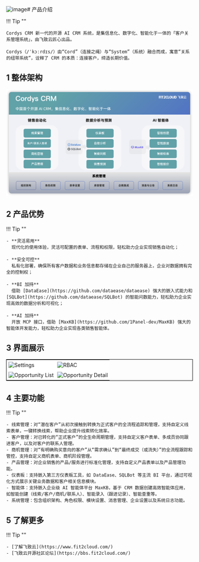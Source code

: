 <img width="2056" height="464" alt="image" src="https://github.com/user-attachments/assets/3442e9bb-3172-44b1-9cb1-94d4a7667aba" /># 产品介绍

!!! Tip ""

    Cordys CRM 新一代的开源 AI CRM 系统，是集信息化、数字化、智能化于一体的「客户关系管理系统」，由飞致云匠心出品。
    
    Cordys（/ˈkɔːrdɪs/）由“Cord”（连接之绳）与“System”（系统）融合而成，寓意“关系的纽带系统”，诠释了 CRM 的本质：连接客户，缔造长期价值。

## 1 整体架构 

![功能架构](./img/index/system-arch.png)

## 2 产品优势 

!!! Tip "" 

    - **灵活易用**      
      现代化的使用体验，灵活可配置的表单、流程和权限，轻松助力企业实现销售自动化；

    - **安全可控**    
      私有化部署，确保所有客户数据和业务信息都存储在企业自己的服务器上，企业对数据拥有完全的控制权；

    - **BI 加持**      
      借助 [DataEase](https://github.com/dataease/dataease) 强大的嵌入式能力和 [SQLBot](https://github.com/dataease/SQLBot) 的智能问数能力，轻松助力企业实现高效的数据分析和可视化；

    - **AI 加持**    
      开放 MCP 接口，借助 [MaxKB](https://github.com/1Panel-dev/MaxKB) 强大的智能体开发能力，轻松助力企业实现各类销售智能体。

## 3 界面展示

<table style="border-collapse: collapse; border: 1px solid black;">
  <tr>
    <td style="padding: 5px;background-color:#fff;"><img src= "https://resource.fit2cloud.com/1panel/cordys-crm/img/setting.png" alt="Settings" /></td>
    <td style="padding: 5px;background-color:#fff;"><img src= "https://resource.fit2cloud.com/1panel/cordys-crm/img/rbac.png" alt="RBAC" /></td>
  </tr>
  <tr>
    <td style="padding: 5px;background-color:#fff;"><img src= "https://resource.fit2cloud.com/1panel/cordys-crm/img/opportunity.png" alt="Opportunity List" /></td>
    <td style="padding: 5px;background-color:#fff;"><img src= "https://resource.fit2cloud.com/1panel/cordys-crm/img/opportunity-detail.png" alt="Opportunity Detail" /></td>
  </tr>
</table>

## 4 主要功能

!!! Tip ""

    - 线索管理：对“潜在客户”从初次接触到转换为正式客户的全流程追踪和管理，支持自定义线索表单，一键转换线索，帮助企业提升线索转化效率。
    - 客户管理：对已转化的“正式客户”的全生命周期管理，支持自定义客户表单、多成员协同跟进客户，以及对客户的联系人管理。
    - 商机管理：对“有明确购买意向的客户”从“需求确认”到“最终成交（或流失）”的全流程跟踪和管控，支持自定义商机表单、商机阶段管理。
    - 产品管理：对企业销售的产品/服务进行标准化管理，支持自定义产品表单以及产品管理功能。
    - 仪表板：支持嵌入第三方仪表板工具，如 DataEase、SQLBot 等主流 BI 平台，通过可视化方式展示关键业务数据和客户相关信息模块。
    - 智能体：支持嵌入企业级 AI 智能体平台 MaxKB，基于 CRM 数据创建高效智能体应用， 如智能创建（线索/客户/商机/联系人）、智能录入（跟进记录）、智能查重等。
    - 系统管理：包含组织架构、角色权限、模块设置、消息管理、企业设置以及系统日志功能。

## 5  了解更多

!!! Tip ""

    - [了解飞致云](https://www.fit2cloud.com/) 
    - [飞致云开源社区论坛](https://bbs.fit2cloud.com/)

